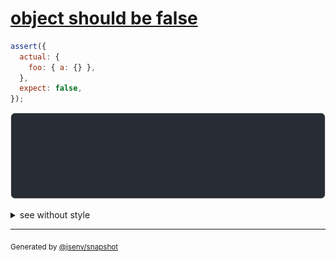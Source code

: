 # [object should be false](../../object.test.js#L55)

```js
assert({
  actual: {
    foo: { a: {} },
  },
  expect: false,
});
```

![img](throw.svg)

<details>
  <summary>see without style</summary>

```console
AssertionError: actual and expect are different

actual: {
  foo: {
    a: {},
  },
}
expect: false
```

</details>


---

<sub>
  Generated by <a href="https://github.com/jsenv/core/tree/main/packages/tooling/snapshot">@jsenv/snapshot</a>
</sub>
